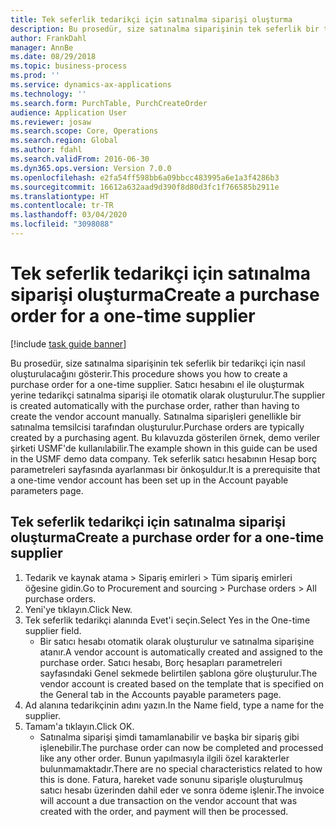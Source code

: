 ```yaml
---
title: Tek seferlik tedarikçi için satınalma siparişi oluşturma
description: Bu prosedür, size satınalma siparişinin tek seferlik bir tedarikçi için nasıl oluşturulacağını gösterir.
author: FrankDahl
manager: AnnBe
ms.date: 08/29/2018
ms.topic: business-process
ms.prod: ''
ms.service: dynamics-ax-applications
ms.technology: ''
ms.search.form: PurchTable, PurchCreateOrder
audience: Application User
ms.reviewer: josaw
ms.search.scope: Core, Operations
ms.search.region: Global
ms.author: fdahl
ms.search.validFrom: 2016-06-30
ms.dyn365.ops.version: Version 7.0.0
ms.openlocfilehash: e2fa54ff598bb6a09bbcc483995a6e1a3f4286b3
ms.sourcegitcommit: 16612a632aad9d390f8d80d3fc1f766585b2911e
ms.translationtype: HT
ms.contentlocale: tr-TR
ms.lasthandoff: 03/04/2020
ms.locfileid: "3098088"
---
```

# <a name="create-a-purchase-order-for-a-one-time-supplier"></a><span data-ttu-id="21bf9-103">Tek seferlik tedarikçi için satınalma siparişi oluşturma</span><span class="sxs-lookup"><span data-stu-id="21bf9-103">Create a purchase order for a one-time supplier</span></span>

[!include [task guide banner](../../includes/task-guide-banner.md)]

<span data-ttu-id="21bf9-104">Bu prosedür, size satınalma siparişinin tek seferlik bir tedarikçi için nasıl oluşturulacağını gösterir.</span><span class="sxs-lookup"><span data-stu-id="21bf9-104">This procedure shows you how to create a purchase order for a one-time supplier.</span></span> <span data-ttu-id="21bf9-105">Satıcı hesabını el ile oluşturmak yerine tedarikçi satınalma siparişi ile otomatik olarak oluşturulur.</span><span class="sxs-lookup"><span data-stu-id="21bf9-105">The supplier is created automatically with the purchase order, rather than having to create the vendor account manually.</span></span> <span data-ttu-id="21bf9-106">Satınalma siparişleri genellikle bir satınalma temsilcisi tarafından oluşturulur.</span><span class="sxs-lookup"><span data-stu-id="21bf9-106">Purchase orders are typically created by a purchasing agent.</span></span> <span data-ttu-id="21bf9-107">Bu kılavuzda gösterilen örnek, demo veriler şirketi USMF'de kullanılabilir.</span><span class="sxs-lookup"><span data-stu-id="21bf9-107">The example shown in this guide can be used in the USMF demo data company.</span></span> <span data-ttu-id="21bf9-108">Tek seferlik satıcı hesabının Hesap borç parametreleri sayfasında ayarlanması bir önkoşuldur.</span><span class="sxs-lookup"><span data-stu-id="21bf9-108">It is a prerequisite that a one-time vendor account has been set up in the Account payable parameters page.</span></span>


## <a name="create-a-purchase-order-for-a-one-time-supplier"></a><span data-ttu-id="21bf9-109">Tek seferlik tedarikçi için satınalma siparişi oluşturma</span><span class="sxs-lookup"><span data-stu-id="21bf9-109">Create a purchase order for a one-time supplier</span></span>
1. <span data-ttu-id="21bf9-110">Tedarik ve kaynak atama > Sipariş emirleri > Tüm sipariş emirleri öğesine gidin.</span><span class="sxs-lookup"><span data-stu-id="21bf9-110">Go to Procurement and sourcing > Purchase orders > All purchase orders.</span></span>
2. <span data-ttu-id="21bf9-111">Yeni'ye tıklayın.</span><span class="sxs-lookup"><span data-stu-id="21bf9-111">Click New.</span></span>
3. <span data-ttu-id="21bf9-112">Tek seferlik tedarikçi alanında Evet'i seçin.</span><span class="sxs-lookup"><span data-stu-id="21bf9-112">Select Yes in the One-time supplier field.</span></span>
    * <span data-ttu-id="21bf9-113">Bir satıcı hesabı otomatik olarak oluşturulur ve satınalma siparişine atanır.</span><span class="sxs-lookup"><span data-stu-id="21bf9-113">A vendor account is automatically created and assigned to the purchase order.</span></span> <span data-ttu-id="21bf9-114">Satıcı hesabı, Borç hesapları parametreleri sayfasındaki Genel sekmede belirtilen şablona göre oluşturulur.</span><span class="sxs-lookup"><span data-stu-id="21bf9-114">The vendor account is created based on the template that is specified on the General tab in the Accounts payable parameters page.</span></span>  
4. <span data-ttu-id="21bf9-115">Ad alanına tedarikçinin adını yazın.</span><span class="sxs-lookup"><span data-stu-id="21bf9-115">In the Name field, type a name for the supplier.</span></span>
5. <span data-ttu-id="21bf9-116">Tamam'a tıklayın.</span><span class="sxs-lookup"><span data-stu-id="21bf9-116">Click OK.</span></span>
    * <span data-ttu-id="21bf9-117">Satınalma siparişi şimdi tamamlanabilir ve başka bir sipariş gibi işlenebilir.</span><span class="sxs-lookup"><span data-stu-id="21bf9-117">The purchase order can now be completed and processed like any other order.</span></span> <span data-ttu-id="21bf9-118">Bunun yapılmasıyla ilgili özel karakterler bulunmamaktadır.</span><span class="sxs-lookup"><span data-stu-id="21bf9-118">There are no special characteristics related to how this is done.</span></span> <span data-ttu-id="21bf9-119">Fatura, hareket vade sonunu siparişle oluşturulmuş satıcı hesabı üzerinden dahil eder ve sonra ödeme işlenir.</span><span class="sxs-lookup"><span data-stu-id="21bf9-119">The invoice will account a due transaction on the vendor account that was created with the order, and payment will then be processed.</span></span>

